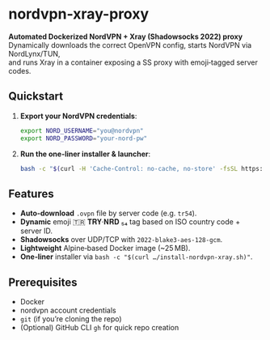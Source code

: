 # nordvpn-xray-proxy

**Automated Dockerized NordVPN + Xray (Shadowsocks 2022) proxy**  
Dynamically downloads the correct OpenVPN config, starts NordVPN via NordLynx/TUN,  
and runs Xray in a container exposing a SS proxy with emoji‐tagged server codes.

## Quickstart

1. **Export your NordVPN credentials**:

    ```bash
    export NORD_USERNAME="you@nordvpn"
    export NORD_PASSWORD="your-nord-pw"
    ```

2. **Run the one-liner installer & launcher**:

    ```bash
    bash -c "$(curl -H 'Cache-Control: no-cache, no-store' -fsSL https://raw.githubusercontent.com/Slinesx/NordVPN-Xray/main/install-nordvpn-xray.sh)"
    ```

## Features

- **Auto‑download** `.ovpn` file by server code (e.g. `tr54`).  
- **Dynamic** emoji 🇹🇷 𝐓𝐑𝐘·𝐍𝐑𝐃 ₅₄ tag based on ISO country code + server ID.  
- **Shadowsocks** over UDP/TCP with `2022-blake3-aes-128-gcm`.  
- **Lightweight** Alpine‐based Docker image (~25 MB).  
- **One‑liner** installer via `bash -c "$(curl …/install-nordvpn-xray.sh)"`.

## Prerequisites

- Docker  
- nordvpn account credentials  
- `git` (if you’re cloning the repo)  
- (Optional) GitHub CLI `gh` for quick repo creation
